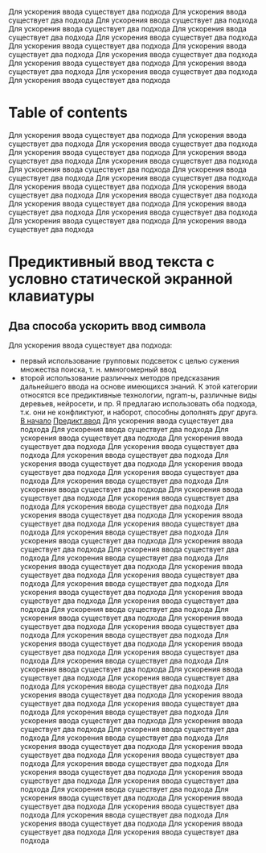 Для ускорения ввода существует два подхода 
Для ускорения ввода существует два подхода 
Для ускорения ввода существует два подхода 
Для ускорения ввода существует два подхода 
Для ускорения ввода существует два подхода 
Для ускорения ввода существует два подхода 
Для ускорения ввода существует два подхода 
Для ускорения ввода существует два подхода 
Для ускорения ввода существует два подхода 
Для ускорения ввода существует два подхода 
Для ускорения ввода существует два подхода 
Для ускорения ввода существует два подхода 
Для ускорения ввода существует два подхода 

# Table of contents

Для ускорения ввода существует два подхода 
Для ускорения ввода существует два подхода 
Для ускорения ввода существует два подхода 
Для ускорения ввода существует два подхода 
Для ускорения ввода существует два подхода 
Для ускорения ввода существует два подхода 
Для ускорения ввода существует два подхода 
Для ускорения ввода существует два подхода 
Для ускорения ввода существует два подхода 
Для ускорения ввода существует два подхода 
Для ускорения ввода существует два подхода 
Для ускорения ввода существует два подхода 
Для ускорения ввода существует два подхода 
Для ускорения ввода существует два подхода 
Для ускорения ввода существует два подхода 
Для ускорения ввода существует два подхода 
Для ускорения ввода существует два подхода 
# Предиктивный ввод текста с условно статической экранной клавиатуры
## Два способа ускорить ввод символа
Для ускорения ввода существует два подхода: 
- первый использование групповых подсветок с целью сужения множества поиска, т. н. ммногомерный ввод
- второй использование различных методов предсказания дальнейшего ввода на основе имеющихся знаний. 
К этой категории относятся все предиктивные технологии, ngram-ы, различные виды деревьев, нейросети, и пр.
Я предлагаю использовать оба подхода, т.к. они не конфликтуют, и наборот, способны дополнять друг друга.
[В начало](#table-of-contents)
[Предикт.ввод](#предиктивный-ввод-текста-с-условно-статической-экранной-клавиатуры)
Для ускорения ввода существует два подхода 
Для ускорения ввода существует два подхода 
Для ускорения ввода существует два подхода 
Для ускорения ввода существует два подхода 
Для ускорения ввода существует два подхода 
Для ускорения ввода существует два подхода 
Для ускорения ввода существует два подхода 
Для ускорения ввода существует два подхода 
Для ускорения ввода существует два подхода 
Для ускорения ввода существует два подхода 
Для ускорения ввода существует два подхода 
Для ускорения ввода существует два подхода 
Для ускорения ввода существует два подхода 
Для ускорения ввода существует два подхода 
Для ускорения ввода существует два подхода 
Для ускорения ввода существует два подхода 
Для ускорения ввода существует два подхода 
Для ускорения ввода существует два подхода 
Для ускорения ввода существует два подхода 
Для ускорения ввода существует два подхода 
Для ускорения ввода существует два подхода 
Для ускорения ввода существует два подхода 
Для ускорения ввода существует два подхода 
Для ускорения ввода существует два подхода 
Для ускорения ввода существует два подхода 
Для ускорения ввода существует два подхода 
Для ускорения ввода существует два подхода 
Для ускорения ввода существует два подхода 
Для ускорения ввода существует два подхода 
Для ускорения ввода существует два подхода 
Для ускорения ввода существует два подхода 
Для ускорения ввода существует два подхода 
Для ускорения ввода существует два подхода 
Для ускорения ввода существует два подхода 
Для ускорения ввода существует два подхода 
Для ускорения ввода существует два подхода 
Для ускорения ввода существует два подхода 
Для ускорения ввода существует два подхода 
Для ускорения ввода существует два подхода 
Для ускорения ввода существует два подхода 
Для ускорения ввода существует два подхода 
Для ускорения ввода существует два подхода 
Для ускорения ввода существует два подхода 
Для ускорения ввода существует два подхода 
Для ускорения ввода существует два подхода 
Для ускорения ввода существует два подхода 
Для ускорения ввода существует два подхода 
Для ускорения ввода существует два подхода 
Для ускорения ввода существует два подхода 
Для ускорения ввода существует два подхода 
Для ускорения ввода существует два подхода 
Для ускорения ввода существует два подхода 
Для ускорения ввода существует два подхода 
Для ускорения ввода существует два подхода 
Для ускорения ввода существует два подхода 
Для ускорения ввода существует два подхода 
Для ускорения ввода существует два подхода 
Для ускорения ввода существует два подхода 
Для ускорения ввода существует два подхода 
Для ускорения ввода существует два подхода 
Для ускорения ввода существует два подхода 
Для ускорения ввода существует два подхода 
Для ускорения ввода существует два подхода 
Для ускорения ввода существует два подхода 
Для ускорения ввода существует два подхода 

